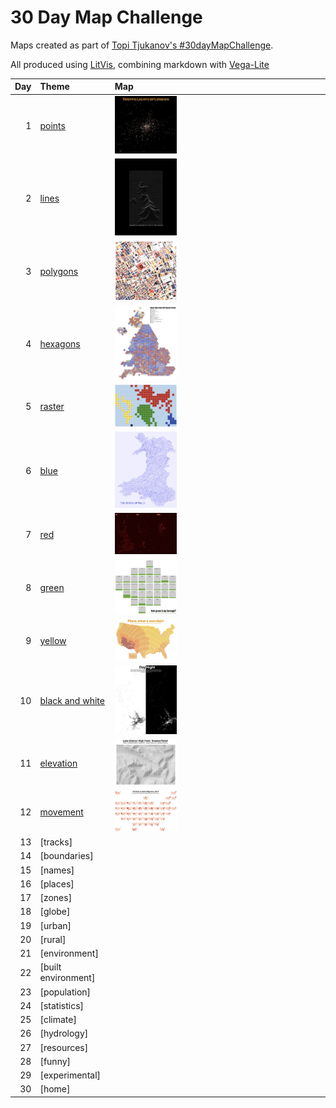 # 30 Day Map Challenge

Maps created as part of [Topi Tjukanov's #30dayMapChallenge](https://twitter.com/tjukanov/status/1187713840550744066).

All produced using [LitVis](https://github.com/gicentre/litvis), combining markdown with [Vega-Lite](https://vega.github.io/vega-lite)

| Day | Theme                                  | Map                                                             |
| --: | :------------------------------------- | :-------------------------------------------------------------- |
|   1 | [points](d01Points.md)                 | [<img src="images/day01.jpg" width=30% />](d01Points.md)        |
|   2 | [lines ](d02Lines.md)                  | [<img src="images/day02.png" width=30% />](d02Lines.md)         |
|   3 | [polygons](d03Polygons.md)             | [<img src="images/day03.jpg" width=30% />](d03Polygons.md)      |
|   4 | [hexagons](d04Hexagons.md)             | [<img src="images/day04.jpg" width=30% />](d04Hexagons.md)      |
|   5 | [raster](d05Raster.md)                 | [<img src="images/day05.png" width=30% />](d05Raster.md)        |
|   6 | [blue](d06Blue.md)                     | [<img src="images/day06.jpg" width=30% />](d06Blue.md)          |
|   7 | [red](d07Red.md)                       | [<img src="images/day07.jpg" width=30% />](d07Red.md)           |
|   8 | [green](d08Green.md)                   | [<img src="images/day08.jpg" width=30% />](d08Green.md)         |
|   9 | [yellow](d09Yellow.md)                 | [<img src="images/day09.jpg" width=30% />](d09Yellow.md)        |
|  10 | [black and white](d10BlackAndWhite.md) | [<img src="images/day10.jpg" width=30% />](d10BlackAndWhite.md) |
|  11 | [elevation](d11Elevation.md)           | [<img src="images/day11.jpg" width=30% />](d11Elevation.md)     |
|  12 | [movement](d12Movement.md)             | [<img src="images/day12.jpg" width=30% />](d12Movement.md)      |
|  13 | [tracks]                               |                                                                 |
|  14 | [boundaries]                           |                                                                 |
|  15 | [names]                                |                                                                 |
|  16 | [places]                               |                                                                 |
|  17 | [zones]                                |                                                                 |
|  18 | [globe]                                |                                                                 |
|  19 | [urban]                                |                                                                 |
|  20 | [rural]                                |                                                                 |
|  21 | [environment]                          |                                                                 |
|  22 | [built environment]                    |                                                                 |
|  23 | [population]                           |                                                                 |
|  24 | [statistics]                           |                                                                 |
|  25 | [climate]                              |                                                                 |
|  26 | [hydrology]                            |                                                                 |
|  27 | [resources]                            |                                                                 |
|  28 | [funny]                                |                                                                 |
|  29 | [experimental]                         |                                                                 |
|  30 | [home]                                 |                                                                 |
